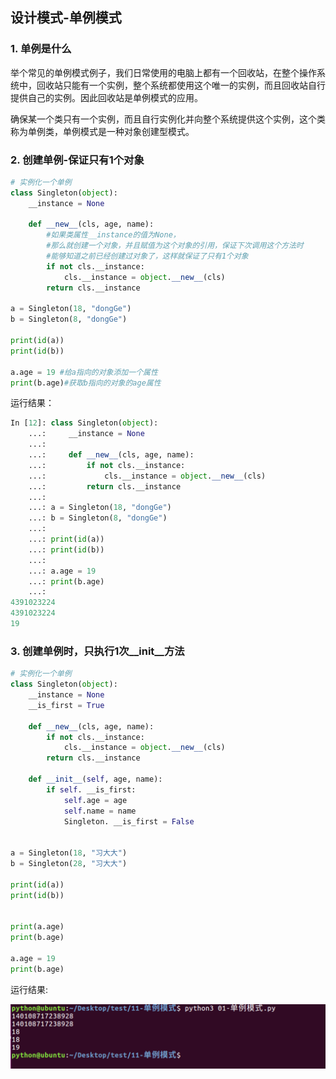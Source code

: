 ## 设计模式-单例模式

### 1. 单例是什么

举个常见的单例模式例子，我们日常使用的电脑上都有一个回收站，在整个操作系统中，回收站只能有一个实例，整个系统都使用这个唯一的实例，而且回收站自行提供自己的实例。因此回收站是单例模式的应用。

确保某一个类只有一个实例，而且自行实例化并向整个系统提供这个实例，这个类称为单例类，单例模式是一种对象创建型模式。

### 2. 创建单例-保证只有1个对象

```python
# 实例化一个单例
class Singleton(object):
    __instance = None

    def __new__(cls, age, name):
        #如果类属性__instance的值为None，
        #那么就创建一个对象，并且赋值为这个对象的引用，保证下次调用这个方法时
        #能够知道之前已经创建过对象了，这样就保证了只有1个对象
        if not cls.__instance:
            cls.__instance = object.__new__(cls)
        return cls.__instance

a = Singleton(18, "dongGe")
b = Singleton(8, "dongGe")

print(id(a))
print(id(b))

a.age = 19 #给a指向的对象添加一个属性
print(b.age)#获取b指向的对象的age属性
```

运行结果：

```python
In [12]: class Singleton(object):
    ...:     __instance = None
    ...: 
    ...:     def __new__(cls, age, name):
    ...:         if not cls.__instance:
    ...:             cls.__instance = object.__new__(cls)
    ...:         return cls.__instance
    ...: 
    ...: a = Singleton(18, "dongGe")
    ...: b = Singleton(8, "dongGe")
    ...: 
    ...: print(id(a))
    ...: print(id(b))
    ...: 
    ...: a.age = 19
    ...: print(b.age)
    ...: 
4391023224
4391023224
19
```

### 3. 创建单例时，只执行1次\_\_init\_\_方法

```python
# 实例化一个单例
class Singleton(object):
    __instance = None
    __is_first = True

    def __new__(cls, age, name):
        if not cls.__instance:
            cls.__instance = object.__new__(cls)
        return cls.__instance

    def __init__(self, age, name):
        if self. __is_first:
            self.age = age
            self.name = name
            Singleton. __is_first = False


a = Singleton(18, "习大大")
b = Singleton(28, "习大大")

print(id(a))
print(id(b))


print(a.age)
print(b.age)

a.age = 19
print(b.age)
```

运行结果:

![](../Images/Snip20170102_29.png)

